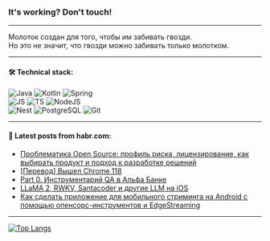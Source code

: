 ### It's working? Don't touch!

---
Молоток создан для того, чтобы им забивать гвозди. <br>
Но это не значит, что гвозди можно забивать только молотком.

---

#### 🛠️ Technical stack:

![Java](https://img.shields.io/badge/Java-informational?logo=Oracle&style=flat&logoColor=white&color=FF4500)
![Kotlin](https://img.shields.io/badge/Kotlin-informational?logo=Kotlin&style=flat&logoColor=white&color=774D97)
![Spring](https://img.shields.io/badge/SpringBoot-informational?logo=SpringBoot&style=flat&logoColor=white&color=6DB33F) <br>
![JS](https://img.shields.io/badge/JS-informational?logo=javaScript&style=flat&logoColor=black&color=F7Df1E)
![TS](https://img.shields.io/badge/TypeScript-informational?logo=typeScript&style=flat&logoColor=black&color=0667A8)
![NodeJS](https://img.shields.io/badge/NodeJS-informational?logo=node.js&style=flat&logoColor=white&color=70A760) <br>
![Nest](https://img.shields.io/badge/NestJS-informational?logo=NestJS&style=flat&logoColor=white&color=E0234E)
![PostgreSQL](https://img.shields.io/badge/PostgreSQL-informational?logo=PostgreSQL&style=flat&logoColor=white&color=DAA520)
![Git](https://img.shields.io/badge/Git-informational?logo=git&style=flat&logoColor=white&color=778899)

___

#### 💬 Latest posts from habr.com:

<!-- BLOG-POST-LIST:START -->
- [Проблематика Open Source: профиль риска, лицензирование, как выбирать продукт и подход к разработке решений](https://habr.com/ru/companies/vk/articles/762846/?utm_source=habrahabr&utm_medium=rss&utm_campaign=762846)
- [[Перевод] Вышел Chrome 118](https://habr.com/ru/articles/766658/?utm_source=habrahabr&utm_medium=rss&utm_campaign=766658)
- [Part 0. Инструментарий QA в Альфа Банке](https://habr.com/ru/articles/766390/?utm_source=habrahabr&utm_medium=rss&utm_campaign=766390)
- [LLaMA 2, RWKV, Santacoder и другие LLM на iOS](https://habr.com/ru/articles/764598/?utm_source=habrahabr&utm_medium=rss&utm_campaign=764598)
- [Как сделать приложение для мобильного стриминга на Android с помощью опенсорс-инструментов и EdgeStreaming](https://habr.com/ru/companies/edgecenter/articles/766558/?utm_source=habrahabr&utm_medium=rss&utm_campaign=766558)
<!-- BLOG-POST-LIST:END -->

---
[![Top Langs](https://github-readme-stats-git-master-advtsetting-gmailcom.vercel.app/api/top-langs/?username=zloylis&langs_count=10&hide_title=false&title_color=e6edf3&size_weight=0.5&count_weight=0.5&layout=compact&hide_border=true&theme=dracula)](https://github.com/zloylis)

<!-- ![GitHub stats](https://github-readme-stats-git-master-advtsetting-gmailcom.vercel.app/api?username=zloylis&show_icons=true&hide_border=true&theme=dracula&hide_title=true&include_all_commits=true&count_private=true&hide=contribs&hide_rank=true) -->
